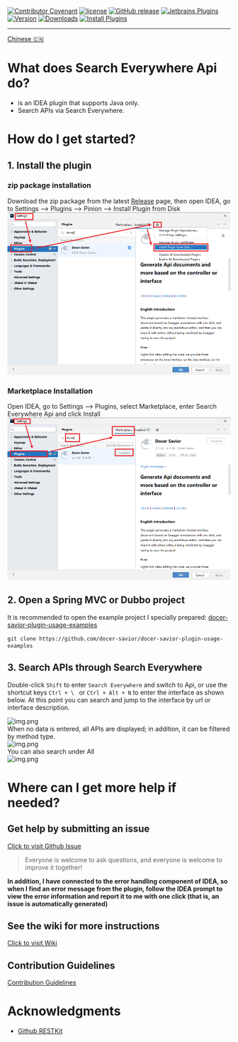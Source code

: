 [release-img]: https://img.shields.io/github/release/docer-savior/search-everywhere-api-idea-plugin.svg
[latest-release]: https://github.com/docer-savior/search-everywhere-api-idea-plugin/releases/latest
[plugin-img]: https://img.shields.io/badge/Idea%20Plugin-Search%20Everywhere%20Api-orange.svg
[plugin]: https://plugins.jetbrains.com/plugin/19251
[jet-img]: https://img.shields.io/badge/plugin-Install%20Plugin-4597ff.svg
[jet]: http://localhost:63342/api/installPlugin?action=install&pluginId=gudqs7.github.io.search.everywhere.api

[![Contributor Covenant](https://img.shields.io/badge/Contributor%20Covenant-2.1-4baaaa.svg)](CODE_OF_CONDUCT.md)
[![license](https://img.shields.io/badge/license-MIT-green.svg)](LICENSE)
[![GitHub release][release-img]][latest-release] [![Jetbrains Plugins][plugin-img]][plugin]
[![Version](http://phpstorm.espend.de/badge/19251/version)][plugin]
[![Downloads](http://phpstorm.espend.de/badge/19251/downloads)][plugin]
[![Install Plugins][jet-img]][jet]

---
[Chinese 🇨🇳](./README.md)

# What does Search Everywhere Api do?

- is an IDEA plugin that supports Java only.
- Search APIs via Search Everywhere.

# How do I get started?

## 1. Install the plugin
### zip package installation
Download the zip package from the latest [Release][latest-release] page, then open IDEA, go to Settings --> Plugins --> Pinion --> Install Plugin from Disk
![zip](parts/imgs/install-plugin-from-disk.png)

### Marketplace Installation
Open IDEA, go to Settings --> Plugins, select Marketplace, enter Search Everywhere Api and click Install
![Marketplace](parts/imgs/install-from-marketplace.png)

## 2. Open a Spring MVC or Dubbo project
It is recommended to open the example project I specially prepared: [docer-savior-plugin-usage-examples](https://github.com/docer-savior/docer-savior-plugin-usage-examples)

```shell
git clone https://github.com/docer-savior/docer-savior-plugin-usage-examples
````

## 3. Search APIs through Search Everywhere

Double-click `Shift` to enter `Search Everywhere` and switch to Api, or use the shortcut keys `Ctrl + \ ` or `Ctrl + Alt + N` to enter the interface as shown below.
At this point you can search and jump to the interface by url or interface description.

![img.png](parts/imgs/search-everywhere-api.png)  
When no data is entered, all APIs are displayed; in addition, it can be filtered by method type.  
![img.png](parts/imgs/search-everywhere-api-show-all.png)  
You can also search under All  
![img.png](parts/imgs/search-everywhere-api-all.png)  


# Where can I get more help if needed?

## Get help by submitting an issue
[Click to visit Github Issue](https://github.com/docer-savior/search-everywhere-api-idea-plugin/issues)
> Everyone is welcome to ask questions, and everyone is welcome to improve it together!

**In addition, I have connected to the error handling component of IDEA, so when I find an error message from the plugin, follow the IDEA prompt to view the error information and report it to me with one click (that is, an issue is automatically generated)**

## See the wiki for more instructions

[Click to visit Wiki](https://github.com/docer-savior/search-everywhere-api-idea-plugin/wiki/Getting-Started)

## Contribution Guidelines
[Contribution Guidelines](CONTRIBUTING_CN.md)

# Acknowledgments

- [Github RESTKit](https://github.com/newhoo/RESTKit)